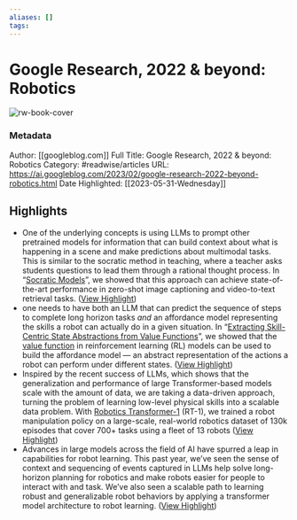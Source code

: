 ```yaml
---
aliases: []
tags:
---
```

# Google Research, 2022 & beyond: Robotics

![rw-book-cover](https://blogger.googleusercontent.com/img/b/R29vZ2xl/AVvXsEhKgvim8bYA_R-eVrpL1COlP3xBSNuRZ7Sk7mlZWX_xJVWU-51lfp7445l4DLahZAI2PGSCS9f0xUvQF2oYKXLxmfHGKFMaXIUh7TTjZsw5K715Le005qnlHkTbFP784EC-kdliQSvWHRMeq85cXLhgGAyUa4-pnysF_SXoT_L0U3DeR5OzP3pYbZxnEg/w1200-h630-p-k-no-nu/CodeAsPolicies-hero.jpg)
### Metadata
Author: [[googleblog.com]]
Full Title: Google Research, 2022 & beyond: Robotics
Category: #readwise/articles
URL: https://ai.googleblog.com/2023/02/google-research-2022-beyond-robotics.html
Date Highlighted: [[2023-05-31-Wednesday]]

## Highlights
- One of the underlying concepts is using LLMs to prompt other pretrained models for information that can build context about what is happening in a scene and make predictions about multimodal tasks. This is similar to the socratic method in teaching, where a teacher asks students questions to lead them through a rational thought process. In “[Socratic Models](https://arxiv.org/abs/2204.00598)”, we showed that this approach can achieve state-of-the-art performance in zero-shot image captioning and video-to-text retrieval tasks. ([View Highlight](https://read.readwise.io/read/01h1shcyks2qj1fs2rwbpsks7t))
- one needs to have both an LLM that can predict the sequence of steps to complete long horizon tasks *and* an affordance model representing the skills a robot can actually do in a given situation. In “[Extracting Skill-Centric State Abstractions from Value Functions](https://ai.googleblog.com/2022/04/extracting-skill-centric-state.html)”, we showed that the [value function](https://en.wikipedia.org/wiki/Value_function) in reinforcement learning (RL) models can be used to build the affordance model — an abstract representation of the actions a robot can perform under different states. ([View Highlight](https://read.readwise.io/read/01h1shem0evemgryh4wyjvcbp7))
- Inspired by the recent success of LLMs, which shows that the generalization and performance of large Transformer-based models scale with the amount of data, we are taking a data-driven approach, turning the problem of learning low-level physical skills into a scalable data problem. With [Robotics Transformer-1](https://ai.googleblog.com/2022/12/rt-1-robotics-transformer-for-real.html) (RT-1), we trained a robot manipulation policy on a large-scale, real-world robotics dataset of 130k episodes that cover 700+ tasks using a fleet of 13 robots ([View Highlight](https://read.readwise.io/read/01h1sj01654aq6x2kabrx3z6re))
- Advances in large models across the field of AI have spurred a leap in capabilities for robot learning. This past year, we’ve seen the sense of context and sequencing of events captured in LLMs help solve long-horizon planning for robotics and make robots easier for people to interact with and task. We’ve also seen a scalable path to learning robust and generalizable robot behaviors by applying a transformer model architecture to robot learning. ([View Highlight](https://read.readwise.io/read/01h1shyjgertzf0kstnr1ztdzk))
